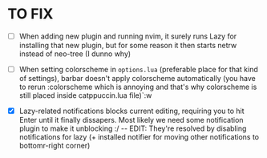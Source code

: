 # TO FIX
- [ ] When adding new plugin and running nvim, it surely runs Lazy for installing that new plugin, but for some reason it then starts netrw instead of neo-tree (I dunno why)
- [ ] When setting colorscheme in `options.lua` (preferable place for that kind of settings), barbar doesn't apply colorscheme automatically (you have to rerun :colorscheme which is annoying and that's why colorscheme is still placed inside catppuccin.lua file)`:w
- [x] Lazy-related notifications blocks current editing, requiring you to hit Enter until it finally dissapers. Most likely we need some notification plugin to make it unblocking :/ -- EDIT: They're resolved by disabling notifications for lazy (+ installed notifier for moving other notifications to bottomr-right corner)

